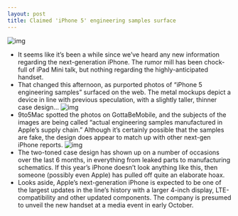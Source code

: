 ```yaml
---
layout: post
title: Claimed 'iPhone 5' engineering samples surface
---
```

![img](http://media.idownloadblog.com/wp-content/uploads/2012/07/iphone-5-front-1-e1341951072136.jpeg)
* It seems like it’s been a while since we’ve heard any new information regarding the next-generation iPhone. The rumor mill has been chock-full of iPad Mini talk, but nothing regarding the highly-anticipated handset.
* That changed this afternoon, as purported photos of “iPhone 5 engineering samples” surfaced on the web. The metal mockups depict a device in line with previous speculation, with a slightly taller, thinner case design…
![img](http://media.idownloadblog.com/wp-content/uploads/2012/07/iphone-5-back-1-e1341951137475.jpeg)
* 9to5Mac spotted the photos on GottaBeMobile, and the subjects of the images are being called “actual engineering samples manufactured in Apple’s supply chain.” Although it’s certainly possible that the samples are fake, the design does appear to match up with other next-gen iPhone reports.
![img](http://media.idownloadblog.com/wp-content/uploads/2012/06/iphone-5-back-cover.jpg)
* The two-toned case design has shown up on a number of occasions over the last 6 months, in everything from leaked parts to manufacturing schematics. If this year’s iPhone doesn’t look anything like this, then someone (possibly even Apple) has pulled off quite an elaborate hoax.
* Looks aside, Apple’s next-generation iPhone is expected to be one of the largest updates in the line’s history with a larger 4-inch display, LTE-compatibility and other updated components. The company is presumed to unveil the new handset at a media event in early October.

